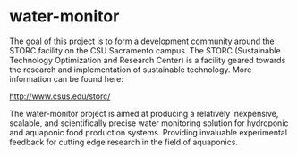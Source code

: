 # water-monitor



The goal of this project is to form a development community around the STORC facility on the CSU Sacramento campus. 
The STORC (Sustainable Technology Optimization and Research Center) 
is a facility geared towards the research and implementation of sustainable technology. 
More information can be found here:

http://www.csus.edu/storc/

The water-monitor project is aimed at producing a relatively inexpensive, 
scalable, and scientifically precise water monitoring solution for hydroponic and aquaponic food production systems. 
Providing invaluable experimental feedback for cutting edge research in the field of aquaponics.

